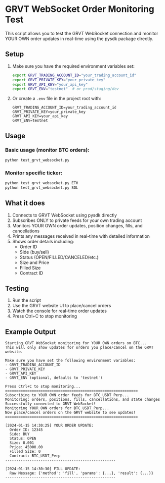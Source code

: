 # GRVT WebSocket Order Monitoring Test

This script allows you to test the GRVT WebSocket connection and monitor YOUR OWN order updates in real-time using the pysdk package directly.

## Setup

1. Make sure you have the required environment variables set:

   ```bash
   export GRVT_TRADING_ACCOUNT_ID="your_trading_account_id"
   export GRVT_PRIVATE_KEY="your_private_key"
   export GRVT_API_KEY="your_api_key"
   export GRVT_ENV="testnet"  # or prod/staging/dev
   ```

2. Or create a `.env` file in the project root with:
   ```
   GRVT_TRADING_ACCOUNT_ID=your_trading_account_id
   GRVT_PRIVATE_KEY=your_private_key
   GRVT_API_KEY=your_api_key
   GRVT_ENV=testnet
   ```

## Usage

### Basic usage (monitor BTC orders):

```bash
python test_grvt_websocket.py
```

### Monitor specific ticker:

```bash
python test_grvt_websocket.py ETH
python test_grvt_websocket.py SOL
```

## What it does

1. Connects to GRVT WebSocket using pysdk directly
2. Subscribes ONLY to private feeds for your own trading account
3. Monitors YOUR OWN order updates, position changes, fills, and cancellations
4. Prints any messages received in real-time with detailed information
5. Shows order details including:
   - Order ID
   - Side (buy/sell)
   - Status (OPEN/FILLED/CANCELED/etc.)
   - Size and Price
   - Filled Size
   - Contract ID

## Testing

1. Run the script
2. Use the GRVT website UI to place/cancel orders
3. Watch the console for real-time order updates
4. Press Ctrl+C to stop monitoring

## Example Output

```
Starting GRVT WebSocket monitoring for YOUR OWN orders on BTC...
This will only show updates for orders you place/cancel on the GRVT website.

Make sure you have set the following environment variables:
- GRVT_TRADING_ACCOUNT_ID
- GRVT_PRIVATE_KEY
- GRVT_API_KEY
- GRVT_ENV (optional, defaults to 'testnet')

Press Ctrl+C to stop monitoring...
============================================================
Subscribing to YOUR OWN order feeds for BTC_USDT_Perp...
Monitoring: orders, positions, fills, cancellations, and state changes
Successfully connected to GRVT WebSocket!
Monitoring YOUR OWN orders for BTC_USDT_Perp...
Now place/cancel orders on the GRVT website to see updates!
============================================================

[2024-01-15 14:30:25] YOUR ORDER UPDATE:
  Order ID: 12345
  Side: BUY
  Status: OPEN
  Size: 0.001
  Price: 45000.00
  Filled Size: 0
  Contract: BTC_USDT_Perp
--------------------------------------------------

[2024-01-15 14:30:30] FILL UPDATE:
  Raw Message: {'method': 'fill', 'params': {...}, 'result': {...}}
--------------------------------------------------
```
